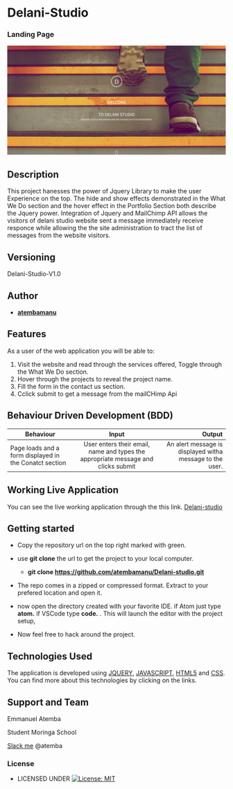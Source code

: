 # Delani-Studio

### Landing Page

![Alt text](assets/home_page.png?raw=true "The landing page")

## Description
This project hanesses the power of Jquery Library to make the user Experience on the top. The hide and show effects demonstrated in the What We Do section and the hover effect in the Portfolio Section both describe the Jquery power. Integration of Jquery and MailChimp API allows the visitors of delani studio website sent a message immediately receive  responce while allowing the the site administration to tract the list of messages from the website visitors.
## Versioning

 Delani-Studio-V1.0 

## Author

* [**atembamanu**](https://github.com/atembamanu)

## Features


As a user of the web application you will be able to:

1. Visit the website and read through the services offered, 
Toggle through the What We Do section.
2. Hover through the projects to reveal the project name.
3. Fill the form in the contact us section.
4. Cclick submit to get a message from the mailCHimp Api


## Behaviour Driven Development (BDD)
|Behaviour 	           |    Input 	                 |       Output          |
|----------------------------------------------|:-----------------------------------:|-----------------------------:|       
|Page loads and  a form displayed in the Conatct section                       |   User enters their email, name and types the appropriate message and clicks submit               |An alert message is displayed witha message to the user.     |                       |

## Working Live Application
You can see the live working application through the this link. [Delani-studio](https://atembamanu.github.io/Delani-studio/index.html)

## Getting started

* Copy the repository url on the top right marked with green.
* use **git clone** the url to get the project to your local computer.


    * **git clone https://github.com/atembamanu/Delani-studio.git**
*   The repo comes in a zipped or compressed format. Extract to your prefered location and open it.

* now open the directory created with your favorite IDE. if Atom just type **atom.** if VSCode type **code.** . This will launch the editor with the project setup, 

* Now feel free to hack around the project.


## Technologies Used
The application is developed using [JQUERY](https://code.jquery.com), [JAVASCRIPT](https://www.w3schools.com/js/default.asp),  [HTML5](https://www.w3schools.com/html/html5_intro.asp) and [CSS](https://www.w3schools.com/css/default.asp). You can find more about this technologies by clicking on the links.


## Support and Team
Emmanuel Atemba

Student Moringa School

[Slack me](https://slack.com/intl/en-ke/)  @atemba


### License

* LICENSED UNDER  [![License: MIT](https://img.shields.io/badge/License-MIT-yellow.svg)](LICENSE)